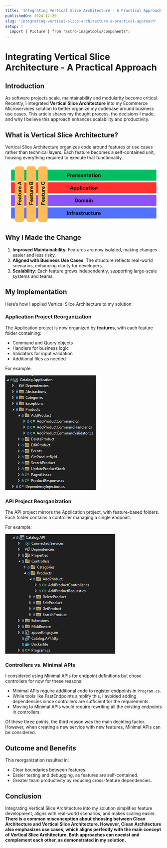 ```yaml
---
title: 'Integrating Vertical Slice Architecture - A Practical Approach'
publishedOn: 2024-12-20
slug: 'integrating-vertical-slice-architecture-a-practical-approach'
setup: |
  import { Picture } from "astro-imagetools/components";
---
```


# Integrating Vertical Slice Architecture - A Practical Approach

## Introduction

As software projects scale, maintainability and modularity become critical. Recently, I integrated **Vertical Slice Architecture** into my Ecommerce Microservices solution to better organize my codebase around business use cases. This article shares my thought process, the decisions I made, and why I believe this approach enhances scalability and productivity.

## What is Vertical Slice Architecture?

Vertical Slice Architecture organizes code around features or use cases rather than technical layers. Each feature becomes a self-contained unit, housing everything required to execute that functionality.

![clean architecture vertical slice](./attachments/clean-architecture-vertical-slice-676439436144b.webp)

## Why I Made the Change

1. **Improved Maintainability**: Features are now isolated, making changes easier and less risky.
2. **Aligned with Business Use Cases**: The structure reflects real-world scenarios, enhancing clarity for developers.
3. **Scalability**: Each feature grows independently, supporting large-scale systems and teams.

## My Implementation

Here’s how I applied Vertical Slice Architecture to my solution:

### Application Project Reorganization

The Application project is now organized by **features**, with each feature folder containing:

- Command and Query objects
- Handlers for business logic
- Validators for input validation
- Additional files as needed

For example:

![Catalog Application Vertical Slice](./attachments/catalog-application-vertical-slice-6764394291786.webp)

### API Project Reorganization

The API project mirrors the Application project, with feature-based folders. Each folder contains a controller managing a single endpoint.

For example:

![Catalog API Vertical Slice](./attachments/catalog-api-vertical-slice-67643942a1767.webp)

### Controllers vs. Minimal APIs

I considered using Minimal APIs for endpoint definitions but chose controllers for now for these reasons:

- Minimal APIs require additional code to register endpoints in `Program.cs`.
- While tools like FastEndpoints simplify this, I avoided adding dependencies since controllers are sufficient for the requirements.
- Moving to Minimal APIs would require rewriting all the existing endpoints in controllers.

Of these three points, the third reason was the main deciding factor. However, when creating a new service with new features, Minimal APIs can be considered.

## Outcome and Benefits

This reorganization resulted in:

- Clear boundaries between features.
- Easier testing and debugging, as features are self-contained.
- Greater team productivity by reducing cross-feature dependencies.

## Conclusion

Integrating Vertical Slice Architecture into my solution simplifies feature development, aligns with real-world scenarios, and makes scaling easier. **There is a common misconception about choosing between Clean Architecture and Vertical Slice Architecture. However, Clean Architecture also emphasizes use cases, which aligns perfectly with the main concept of Vertical Slice Architecture. Both approaches can coexist and complement each other, as demonstrated in my solution.**

